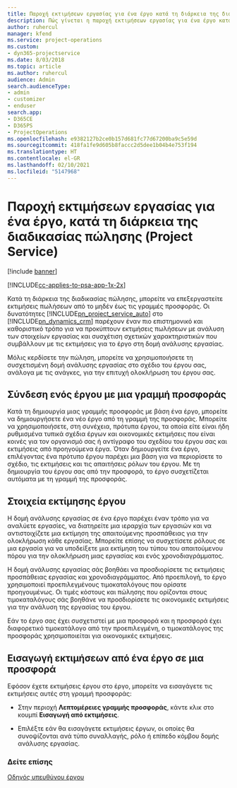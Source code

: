 ```yaml
---
title: Παροχή εκτιμήσεων εργασίας για ένα έργο κατά τη διάρκεια της διαδικασίας πώλησης
description: Πώς γίνεται η παροχή εκτιμήσεων εργασίας για ένα έργο κατά τη διάρκεια της διαδικασίας πωλήσεων στο Project Service
author: ruhercul
manager: kfend
ms.service: project-operations
ms.custom:
- dyn365-projectservice
ms.date: 8/03/2018
ms.topic: article
ms.author: ruhercul
audience: Admin
search.audienceType:
- admin
- customizer
- enduser
search.app:
- D365CE
- D365PS
- ProjectOperations
ms.openlocfilehash: e9382127b2ce0b157d681fc77d67200ba9c5e59d
ms.sourcegitcommit: 418fa1fe9d605b8faccc2d5dee1b04b4e753f194
ms.translationtype: HT
ms.contentlocale: el-GR
ms.lasthandoff: 02/10/2021
ms.locfileid: "5147968"
---
```

# <a name="provide-work-estimates-for-a-project-during-the-sales-process-project-service"></a>Παροχή εκτιμήσεων εργασίας για ένα έργο, κατά τη διάρκεια της διαδικασίας πώλησης (Project Service)

[!include [banner](../includes/psa-now-project-operations.md)]

[!INCLUDE[cc-applies-to-psa-app-1x-2x](../includes/cc-applies-to-psa-app-1x-2x.md)]

Κατά τη διάρκεια της διαδικασίας πώλησης, μπορείτε να επεξεργαστείτε εκτιμήσεις πωλήσεων από το μηδέν έως τις γραμμές προσφοράς. Οι δυνατότητες [!INCLUDE[pn_project_service_auto](../includes/pn-project-service-auto.md)] στο [!INCLUDE[pn_dynamics_crm](../includes/pn-dynamics-crm.md)] παρέχουν έναν πιο επιστημονικό και καθοριστικό τρόπο για να προκύπτουν εκτιμήσεις πωλήσεων με ανάλυση των στοιχείων εργασίας και συσχέτιση σχετικών χαρακτηριστικών που συμβάλλουν με τις εκτιμήσεις για το έργο στη δομή ανάλυσης εργασίας.  
  
 Μόλις κερδίσετε την πώληση, μπορείτε να χρησιμοποιήσετε τη συσχετισμένη δομή ανάλυσης εργασίας στο σχέδιο του έργου σας, ανάλογα με τις ανάγκες, για την επιτυχή ολοκλήρωση του έργου σας.  
  
## <a name="link-a-project-to-a-quote-line"></a>Σύνδεση ενός έργου με μια γραμμή προσφοράς  
 Κατά τη δημιουργία μιας γραμμής προσφοράς με βάση ένα έργο, μπορείτε να δημιουργήσετε ένα νέο έργο από τη γραμμή της προσφοράς. Μπορείτε να χρησιμοποιήσετε, στη συνέχεια, πρότυπα έργου, τα οποία είτε είναι ήδη ρυθμισμένα τυπικά σχέδια έργων και οικονομικές εκτιμήσεις που είναι κοινές για τον οργανισμό σας ή αντίγραφο του σχεδίου του έργου σας και εκτιμήσεις από προηγούμενα έργα. Όταν δημιουργείτε ένα έργο, επιλέγοντας ένα πρότυπο έργου παρέχει μια βάση για να περιορίσετε το σχέδιο, τις εκτιμήσεις και τις απαιτήσεις ρόλων του έργου. Με τη δημιουργία του έργου σας από την προσφορά, το έργο συσχετίζεται αυτόματα με τη γραμμή της προσφοράς.  
  
## <a name="project-estimate-components"></a>Στοιχεία εκτίμησης έργου  
 Η δομή ανάλυσης εργασίας σε ένα έργο παρέχει έναν τρόπο για να αναλύετε εργασίες, να διατηρείτε μια ιεραρχία των εργασιών και να αντιστοιχίζετε μια εκτίμηση της απαιτούμενης προσπάθειας για την ολοκλήρωση κάθε εργασίας. Μπορείτε επίσης να συσχετίσετε ρόλους σε μια εργασία για να υποδείξετε μια εκτίμηση του τύπου του απαιτούμενου πόρου για την ολοκλήρωση μιας εργασίας και ενός χρονοδιαγράμματος.  
  
 Η δομή ανάλυσης εργασίας σάς βοηθάει να προσδιορίσετε τις εκτιμήσεις προσπάθειας εργασίας και χρονοδιαγράμματος. Από προεπιλογή, το έργο χρησιμοποιεί προεπιλεγμένους τιμοκαταλόγους που ορίσατε προηγουμένως. Οι τιμές κόστους και πώλησης που ορίζονται στους τιμοκαταλόγους σάς βοηθάνε να προσδιορίσετε τις οικονομικές εκτιμήσεις για την ανάλυση της εργασίας του έργου.  
  
 Εάν το έργο σας έχει συσχετιστεί με μια προσφορά και η προσφορά έχει διαφορετικό τιμοκατάλογο από την προεπιλεγμένη, ο τιμοκατάλογος της προσφοράς χρησιμοποιείται για οικονομικές εκτιμήσεις.  
  
## <a name="import-estimates-from-a-project-into-a-quote"></a>Εισαγωγή εκτιμήσεων από ένα έργο σε μια προσφορά  
 Εφόσον έχετε εκτιμήσεις έργου στο έργο, μπορείτε να εισαγάγετε τις εκτιμήσεις αυτές στη γραμμή προσφοράς:  
  
-   Στην περιοχή **Λεπτομέρειες γραμμής προσφοράς**, κάντε κλικ στο κουμπί **Εισαγωγή από εκτιμήσεις**. 

-   Επιλέξτε εάν θα εισαγάγετε εκτιμήσεις έργων, οι οποίες θα συνοψίζονται ανά τύπο συναλλαγής, ρόλο ή επίπεδο κόμβου δομής ανάλυσης εργασίας.  
  
### <a name="see-also"></a>Δείτε επίσης  
 [Οδηγός υπευθύνου έργου](../psa/project-manager-guide.md)
